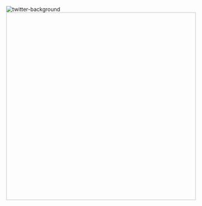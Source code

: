 ![twitter-background](https://github.com/mind-decay/mind-decay/assets/61287396/59c58647-bbca-41ad-b67d-5e5a3a0fde7f)
<img width="1500" height="500" />
